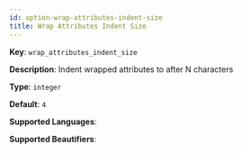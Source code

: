 ```yaml
---
id: option-wrap-attributes-indent-size
title: Wrap Attributes Indent Size
---
```

**Key**: `wrap_attributes_indent_size`

**Description**: Indent wrapped attributes to after N characters

**Type**: `integer`

**Default**: `4`

**Supported Languages**: 

**Supported Beautifiers**: 
